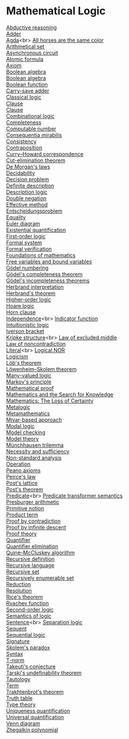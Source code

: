 # Mathematical Logic
[Abductive reasoning](https://en.wikipedia.org/wiki/Abductive_reasoning)<br>
[Adder](https://en.wikipedia.org/wiki/Adder_(electronics))<br>
[Agda](https://en.wikipedia.org/wiki/Agda_(programming_language))<br>
[All horses are the same color](https://en.wikipedia.org/wiki/All_horses_are_the_same_color)<br>
[Arithmetical set](https://en.wikipedia.org/wiki/Arithmetical_set)<br>
[Asynchronous circuit](https://en.wikipedia.org/wiki/Asynchronous_circuit)<br>
[Atomic formula](https://en.wikipedia.org/wiki/Atomic_formula)<br>
[Axiom](https://en.wikipedia.org/wiki/Axiom)<br>
[Boolean algebra](https://en.wikipedia.org/wiki/Boolean_algebra)<br>
[Boolean algebra](https://en.wikipedia.org/wiki/Boolean_algebra_(structure))<br>
[Boolean function](https://en.wikipedia.org/wiki/Boolean_function)<br>
[Carry-save adder](https://en.wikipedia.org/wiki/Carry-save_adder)<br>
[Classical logic](https://en.wikipedia.org/wiki/Classical_logic)<br>
[Clause](https://en.wikipedia.org/wiki/Clause_(logic))<br>
[Clause](https://en.wikipedia.org/wiki/Clause)<br>
[Combinational logic](https://en.wikipedia.org/wiki/Combinational_logic)<br>
[Completeness](https://en.wikipedia.org/wiki/Completeness_(logic))<br>
[Computable number](https://en.wikipedia.org/wiki/Computable_number)<br>
[Consequentia mirabilis](https://en.wikipedia.org/wiki/Consequentia_mirabilis)<br>
[Consistency](https://en.wikipedia.org/wiki/Consistency)<br>
[Contraposition](https://en.wikipedia.org/wiki/Contraposition)<br>
[Curry–Howard correspondence](https://en.wikipedia.org/wiki/Curry%E2%80%93Howard_correspondence)<br>
[Cut-elimination theorem](https://en.wikipedia.org/wiki/Cut-elimination_theorem)<br>
[De Morgan's laws](https://en.wikipedia.org/wiki/De_Morgan%27s_laws)<br>
[Decidability](https://en.wikipedia.org/wiki/Decidability_(logic))<br>
[Decision problem](https://en.wikipedia.org/wiki/Decision_problem)<br>
[Definite description](https://en.wikipedia.org/wiki/Definite_description)<br>
[Description logic](https://en.wikipedia.org/wiki/Description_logic)<br>
[Double negation](https://en.wikipedia.org/wiki/Double_negation)<br>
[Effective method](https://en.wikipedia.org/wiki/Effective_method)<br>
[Entscheidungsproblem](https://en.wikipedia.org/wiki/Entscheidungsproblem)<br>
[Equality](https://en.wikipedia.org/wiki/Equality_(mathematics))<br>
[Euler diagram](https://en.wikipedia.org/wiki/Euler_diagram)<br>
[Existential quantification](https://en.wikipedia.org/wiki/Existential_quantification)<br>
[First-order logic](https://en.wikipedia.org/wiki/First-order_logic)<br>
[Formal system](https://en.wikipedia.org/wiki/Formal_system)<br>
[Formal verification](https://en.wikipedia.org/wiki/Formal_verification)<br>
[Foundations of mathematics](https://en.wikipedia.org/wiki/Foundations_of_mathematics)<br>
[Free variables and bound variables](https://en.wikipedia.org/wiki/Free_variables_and_bound_variables)<br>
[Gödel numbering](https://en.wikipedia.org/wiki/G%C3%B6del_numbering)<br>
[Gödel's completeness theorem](https://en.wikipedia.org/wiki/G%C3%B6del%27s_completeness_theorem)<br>
[Gödel's incompleteness theorems](https://en.wikipedia.org/wiki/G%C3%B6del%27s_incompleteness_theorems)<br>
[Herbrand interpretation](https://en.wikipedia.org/wiki/Herbrand_interpretation)<br>
[Herbrand's theorem](https://en.wikipedia.org/wiki/Herbrand's_theorem)<br>
[Higher-order logic](https://en.wikipedia.org/wiki/Higher-order_logic)<br>
[Hoare logic](https://en.wikipedia.org/wiki/Hoare_logic)<br>
[Horn clause](https://en.wikipedia.org/wiki/Horn_clause)<br>
[Independence](https://en.wikipedia.org/wiki/Independence_(mathematical_logic))<br>
[Indicator function](https://en.wikipedia.org/wiki/Indicator_function)<br>
[Intuitionistic logic](https://en.wikipedia.org/wiki/Intuitionistic_logic)<br>
[Iverson bracket](https://en.wikipedia.org/wiki/Iverson_bracket)<br>
[Kripke structure](https://en.wikipedia.org/wiki/Kripke_structure_(model_checking))<br>
[Law of excluded middle](https://en.wikipedia.org/wiki/Law_of_excluded_middle)<br>
[Law of noncontradiction](https://en.wikipedia.org/wiki/Law_of_noncontradiction)<br>
[Literal](https://en.wikipedia.org/wiki/Literal_(mathematical_logic))<br>
[Logical NOR](https://en.wikipedia.org/wiki/Logical_NOR)<br>
[Logicism](https://en.wikipedia.org/wiki/Logicism)<br>
[Löb's theorem](https://en.wikipedia.org/wiki/L%C3%B6b%27s_theorem)<br>
[Löwenheim–Skolem theorem](https://en.wikipedia.org/wiki/L%C3%B6wenheim%E2%80%93Skolem_theorem)<br>
[Many-valued logic](https://en.wikipedia.org/wiki/Many-valued_logic)<br>
[Markov's principle](https://en.wikipedia.org/wiki/Markov%27s_principle)<br>
[Mathematical proof](https://en.wikipedia.org/wiki/Mathematical_proof)<br>
[Mathematics and the Search for Knowledge](https://en.wikipedia.org/wiki/Mathematics_and_the_Search_for_Knowledge)<br>
[Mathematics: The Loss of Certainty](https://en.wikipedia.org/wiki/Mathematics:_The_Loss_of_Certainty)<br>
[Metalogic](https://en.wikipedia.org/wiki/Metalogic)<br>
[Metamathematics](https://en.wikipedia.org/wiki/Metamathematics)<br>
[Mivar-based approach](https://en.wikipedia.org/wiki/Mivar-based_approach)<br>
[Modal logic](https://en.wikipedia.org/wiki/Modal_logic)<br>
[Model checking](https://en.wikipedia.org/wiki/Model_checking)<br>
[Model theory](https://en.wikipedia.org/wiki/Model_theory)<br>
[Münchhausen trilemma](https://en.wikipedia.org/wiki/M%C3%BCnchhausen_trilemma)<br>
[Necessity and sufficiency](https://en.wikipedia.org/wiki/Necessity_and_sufficiency)<br>
[Non-standard analysis](https://en.wikipedia.org/wiki/Non-standard_analysis)<br>
[Operation](https://en.wikipedia.org/wiki/Operation_(mathematics))<br>
[Peano axioms](https://en.wikipedia.org/wiki/Peano_axioms)<br>
[Peirce's law](https://en.wikipedia.org/wiki/Peirce%27s_law)<br>
[Post's lattice](https://en.wikipedia.org/wiki/Post%27s_lattice)<br>
[Post's theorem](https://en.wikipedia.org/wiki/Post%27s_theorem)<br>
[Predicate](https://en.wikipedia.org/wiki/Predicate_(mathematical_logic))<br>
[Predicate transformer semantics](https://en.wikipedia.org/wiki/Predicate_transformer_semantics)<br>
[Presburger arithmetic](https://en.wikipedia.org/wiki/Presburger_arithmetic)<br>
[Primitive notion](https://en.wikipedia.org/wiki/Primitive_notion)<br>
[Product term](https://en.wikipedia.org/wiki/Product_term)<br>
[Proof by contradiction](https://en.wikipedia.org/wiki/Proof_by_contradiction)<br>
[Proof by infinite descent](https://en.wikipedia.org/wiki/Proof_by_infinite_descent)<br>
[Proof theory](https://en.wikipedia.org/wiki/Proof_theory)<br>
[Quantifier](https://en.wikipedia.org/wiki/Quantifier_(logic))<br>
[Quantifier elimination](https://en.wikipedia.org/wiki/Quantifier_elimination)<br>
[Quine–McCluskey algorithm](https://en.wikipedia.org/wiki/Quine%E2%80%93McCluskey_algorithm)<br>
[Recursive definition](https://en.wikipedia.org/wiki/Recursive_definition)<br>
[Recursive language](https://en.wikipedia.org/wiki/Recursive_language)<br>
[Recursive set](https://en.wikipedia.org/wiki/Recursive_set)<br>
[Recursively enumerable set](https://en.wikipedia.org/wiki/Recursively_enumerable_set)<br>
[Reduction](https://en.wikipedia.org/wiki/Reduction_(mathematics))<br>
[Resolution](https://en.wikipedia.org/wiki/Resolution_(logic))<br>
[Rice's theorem](https://en.wikipedia.org/wiki/Rice%27s_theorem)<br>
[Rvachev function](https://en.wikipedia.org/wiki/Rvachev_function)<br>
[Second-order logic](https://en.wikipedia.org/wiki/Second-order_logic)<br>
[Semantics of logic](https://en.wikipedia.org/wiki/Semantics_of_logic)<br>
[Sentence](https://en.wikipedia.org/wiki/Sentence_(mathematical_logic))<br>
[Separation logic](https://en.wikipedia.org/wiki/Separation_logic)<br>
[Sequent](https://en.wikipedia.org/wiki/Sequent)<br>
[Sequential logic](https://en.wikipedia.org/wiki/Sequential_logic)<br>
[Signature](https://en.wikipedia.org/wiki/Signature_(logic))<br>
[Skolem's paradox](https://en.wikipedia.org/wiki/Skolem%27s_paradox)<br>
[Syntax](https://en.wikipedia.org/wiki/Syntax_(logic))<br>
[T-norm](https://en.wikipedia.org/wiki/T-norm)<br>
[Takeuti's conjecture](https://en.wikipedia.org/wiki/Takeuti%27s_conjecture)<br>
[Tarski's undefinability theorem](https://en.wikipedia.org/wiki/Tarski%27s_undefinability_theorem)<br>
[Tautology](https://en.wikipedia.org/wiki/Tautology_(logic))<br>
[Term](https://en.wikipedia.org/wiki/Term_(logic))<br>
[Trakhtenbrot's theorem](https://en.wikipedia.org/wiki/Trakhtenbrot%27s_theorem)<br>
[Truth table](https://en.wikipedia.org/wiki/Truth_table)<br>
[Type theory](https://en.wikipedia.org/wiki/Type_theory)<br>
[Uniqueness quantification](https://en.wikipedia.org/wiki/Uniqueness_quantification)<br>
[Universal quantification](https://en.wikipedia.org/wiki/Universal_quantification)<br>
[Venn diagram](https://en.wikipedia.org/wiki/Venn_diagram)<br>
[Zhegalkin polynomial](https://en.wikipedia.org/wiki/Zhegalkin_polynomial)<br>
